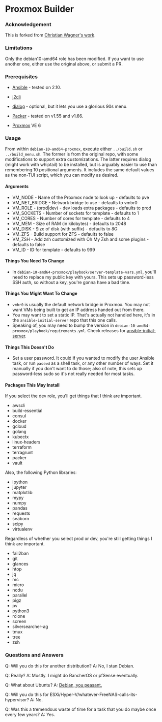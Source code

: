 # Proxmox Builder

### Acknowledgement
This is forked from [Christian Wagner's work](https://github.com/chriswayg/packer-proxmox-templates).

### Limitations
Only the debian10-amd64 role has been modified. If you want to use another one, either use the original above, or submit a PR.

### Prerequisites

-  [Ansible](https://docs.ansible.com/ansible/latest/installation_guide/index.html) - tested on 2.10.

-  [j2cli](https://github.com/kolypto/j2cli)

-  [dialog](https://invisible-island.net/dialog/) - optional, but it lets you use a glorious 90s menu.

-  [Packer](https://github.com/hashicorp/packer/releases) - tested on v1.55 and v1.66.

-  [Proxmox](https://www.proxmox.com/en/downloads/category/iso-images-pve) VE 6

### Usage
From within `debian-10-amd64-proxmox`, execute either `../build.sh` or `../build_menu.sh`. The former is from the original repo, with some modifications to support extra customizations. The latter requires dialog (might work with whiptail) to be installed, but is arguably easier to use than remembering 10 positional arguments. It includes the same default values as the non-TUI script, which you can modify as desired.

#### Arguments

- VM_NODE       - Name of the Proxmox node to look up - defaults to pve
- VM_NET_BRIDGE - Network bridge to use - defaults to vmbr0
- VM_ROLE       - (prod|dev) - dev loads extra packages - defaults to prod
- VM_SOCKETS    - Number of sockets for template - defaults to 1
- VM_CORES      - Number of cores for template - defaults to 4
- VM_MEM        - Size of RAM (in kilobytes) - defaults to 2048
- VM_DISK       - Size of disk (with suffix) - defaults to 8G
- VM_ZFS        - Build support for ZFS - defaults to false
- VM_ZSH        - Add zsh customized with Oh My Zsh and some plugins - defaults to false
- VM_ID         - ID for template - defaults to 999

#### Things You Need To Change
- In `debian-10-amd64-proxmox/playbook/server-template-vars.yml`, you'll need to replace my public key with yours. This sets up password-less SSH auth, so without a key, you're gonna have a bad time.

#### Things You Might Want To Change
- `vmbr0` is usually the default network bridge in Proxmox. You may not want VMs being built to get an IP address handed out from there.
- You may want to set a static IP. That's actually not handled here, it's in the `ansible-initial-server` repo that this one calls.
- Speaking of, you may need to bump the version in `debian-10-amd64-proxmox/playbook/requirements.yml`. Check releases for [ansible-initial-server](https://github.com/stephanGarland/ansible-initial-server/releases).

#### Things This Doesn't Do
- Set a user password. It could if you wanted to modify the user Ansible task, or run `passwd` as a shell task, or any other number of ways. Set it manually if you don't want to do those; also of note, this sets up password-less sudo so it's not really needed for most tasks.

#### Packages This May Install
If you select the dev role, you'll get things that I think are important.

- awscli
- build-essential
- consul
- docker
- gcloud
- golang
- kubectx
- linux-headers
- terraform
- terragrunt
- packer
- vault

Also, the following Python libraries:

- ipython
- jupyter
- matplotlib
- mypy
- numpy
- pandas
- requests
- seaborn
- scipy
- virtualenv

Regardless of whether you select prod or dev, you're still getting things I think are important.

 - fail2ban
 - git
 - glances
 - htop
 - jq
 - mc
 - micro
 - ncdu
 - parallel
 - pigz
 - pv
 - python3
 - rclone
 - screen
 - silversearcher-ag
 - tmux
 - tree
 - zsh
 
### Questions and Answers
Q: Will you do this for another distribution?
A: No, I stan Debian.

Q: Really?
A: Mostly. I might do RancherOS or pfSense eventually.

Q: What about Ubuntu?
A: [Debian, you peasant.](http://ars.userfriendly.org/cartoons/?id=19990301)

Q: Will you do this for ESXi/Hyper-V/whatever-FreeNAS-calls-its-hypervisor?
A: No.

Q: Was this a tremendous waste of time for a task that you do maybe once every few years?
A: Yes.
